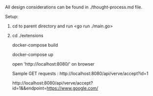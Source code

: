 All design considerations can be found in ./thought-process.md file.

Setup:

1. cd to parent directory and run <go run ./main.go>

2. cd ./extensions

   docker-compose build

   docker-compose up

   open 'http://localhost:8080/' on browser
   
   Sample GET requests : 
   http://localhost:8080/api/verve/accept?id=1

   http://localhost:8080/api/verve/accept?id=1&&endpoint=https://www.google.com/
